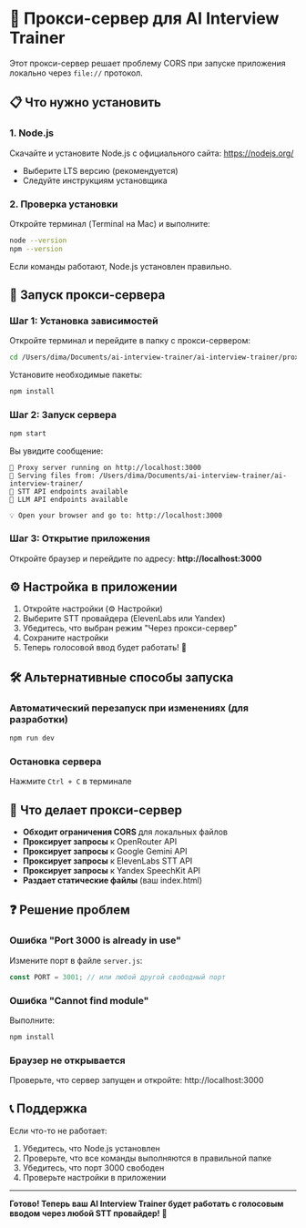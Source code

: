 # 🚀 Прокси-сервер для AI Interview Trainer

Этот прокси-сервер решает проблему CORS при запуске приложения локально через `file://` протокол.

## 📋 Что нужно установить

### 1. Node.js
Скачайте и установите Node.js с официального сайта: https://nodejs.org/
- Выберите LTS версию (рекомендуется)
- Следуйте инструкциям установщика

### 2. Проверка установки
Откройте терминал (Terminal на Mac) и выполните:
```bash
node --version
npm --version
```

Если команды работают, Node.js установлен правильно.

## 🚀 Запуск прокси-сервера

### Шаг 1: Установка зависимостей
Откройте терминал и перейдите в папку с прокси-сервером:
```bash
cd /Users/dima/Documents/ai-interview-trainer/ai-interview-trainer/proxy-server
```

Установите необходимые пакеты:
```bash
npm install
```

### Шаг 2: Запуск сервера
```bash
npm start
```

Вы увидите сообщение:
```
🚀 Proxy server running on http://localhost:3000
📁 Serving files from: /Users/dima/Documents/ai-interview-trainer/ai-interview-trainer/
🎤 STT API endpoints available
🤖 LLM API endpoints available

💡 Open your browser and go to: http://localhost:3000
```

### Шаг 3: Открытие приложения
Откройте браузер и перейдите по адресу: **http://localhost:3000**

## ⚙️ Настройка в приложении

1. Откройте настройки (⚙️ Настройки)
2. Выберите STT провайдера (ElevenLabs или Yandex)
3. Убедитесь, что выбран режим "Через прокси-сервер"
4. Сохраните настройки
5. Теперь голосовой ввод будет работать! 🎤

## 🛠️ Альтернативные способы запуска

### Автоматический перезапуск при изменениях (для разработки)
```bash
npm run dev
```

### Остановка сервера
Нажмите `Ctrl + C` в терминале

## 🔧 Что делает прокси-сервер

- **Обходит ограничения CORS** для локальных файлов
- **Проксирует запросы** к OpenRouter API
- **Проксирует запросы** к Google Gemini API  
- **Проксирует запросы** к ElevenLabs STT API
- **Проксирует запросы** к Yandex SpeechKit API
- **Раздает статические файлы** (ваш index.html)

## ❓ Решение проблем

### Ошибка "Port 3000 is already in use"
Измените порт в файле `server.js`:
```javascript
const PORT = 3001; // или любой другой свободный порт
```

### Ошибка "Cannot find module"
Выполните:
```bash
npm install
```

### Браузер не открывается
Проверьте, что сервер запущен и откройте: http://localhost:3000

## 📞 Поддержка

Если что-то не работает:
1. Убедитесь, что Node.js установлен
2. Проверьте, что все команды выполняются в правильной папке
3. Убедитесь, что порт 3000 свободен
4. Проверьте настройки в приложении

---

**Готово! Теперь ваш AI Interview Trainer будет работать с голосовым вводом через любой STT провайдер! 🎉**
